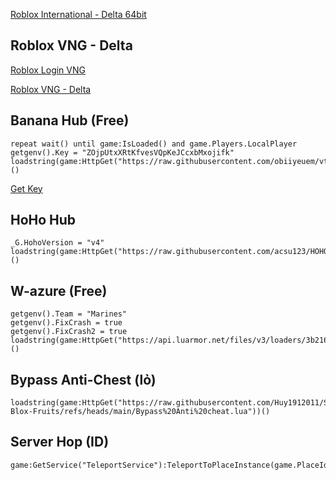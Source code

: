 [Roblox International - Delta 64bit](https://spyderrock.com/oM653059-2.apk)

Roblox VNG - Delta
-
[Roblox Login VNG](https://www.mediafire.com/file/f4m0uri2pc6q4u6/V2.653_Login_VNG.apk/file)

[Roblox VNG - Delta](https://modsfire.com/1LcZ86w82UoA9DR)

Banana Hub (Free)
-
```
repeat wait() until game:IsLoaded() and game.Players.LocalPlayer 
getgenv().Key = "ZOjpUtxXRtKfvesVQpKeJCcxbMxojifk" 
loadstring(game:HttpGet("https://raw.githubusercontent.com/obiiyeuem/vthangsitink/main/BananaHub.lua"))()
```

[Get Key](https://ads.luarmor.net/get_key?for=VHFslhWdrPey)

HoHo Hub
-
```
_G.HohoVersion = "v4"
loadstring(game:HttpGet("https://raw.githubusercontent.com/acsu123/HOHO_H/main/Loading_UI"))()
```

W-azure (Free)
-
```
getgenv().Team = "Marines"
getgenv().FixCrash = true
getgenv().FixCrash2 = true
loadstring(game:HttpGet("https://api.luarmor.net/files/v3/loaders/3b2169cf53bc6104dabe8e19562e5cc2.lua"))()
```
Bypass Anti-Chest (lỏ)
-
```
loadstring(game:HttpGet("https://raw.githubusercontent.com/Huy1912011/Scripts-Blox-Fruits/refs/heads/main/Bypass%20Anti%20cheat.lua"))()
```

Server Hop (ID)
-
```
game:GetService("TeleportService"):TeleportToPlaceInstance(game.PlaceId,'')
```

